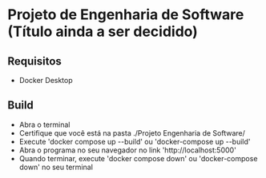 # Projeto de Engenharia de Software (Título ainda a ser decidido)

## Requisitos

- Docker Desktop

## Build

- Abra o terminal
- Certifique que você está na pasta ./Projeto Engenharia de Software/
- Execute 'docker compose up --build' ou 'docker-compose up --build'
- Abra o programa no seu navegador no link 'http://localhost:5000'
- Quando terminar, execute 'docker compose down' ou 'docker-compose down' no seu terminal